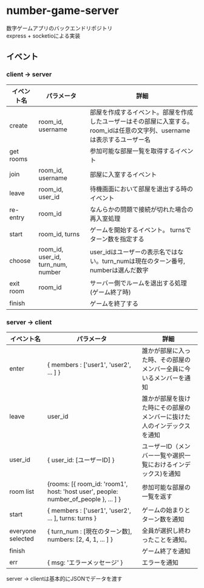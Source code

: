 # number-game-server
数字ゲームアプリのバックエンドリポジトリ  
express + socketioによる実装
## イベント
### client -> server
| イベント名 | パラメータ | 詳細 |
| --- | --- | --- |
| create | room_id, username | 部屋を作成するイベント。部屋を作成したユーザーはその部屋に入室する。 room_idは任意の文字列、usernameは表示するユーザー名 |
| get rooms | | 参加可能な部屋一覧を取得するイベント |
| join | room_id, username | 部屋に入室するイベント |
| leave | room_id, user_id | 待機画面において部屋を退出する時のイベント |
| re-entry | room_id | なんらかの問題で接続が切れた場合の再入室処理 |
| start | room_id, turns | ゲームを開始するイベント。 turnsでターン数を指定する |
| choose | room_id, user_id, turn_num, number | user_idはユーザーの表示名ではない。turn_numは現在のターン番号, numberは選んだ数字 |
| exit room | room_id | サーバー側でルームを退出する処理(ゲーム終了時) |
| finish | | ゲームを終了する |
### server -> client
| イベント名 | パラメータ | 詳細 |
| --- | --- | --- |
| enter | { members : ['user1', 'user2', ... ] } | 誰かが部屋に入った時、その部屋のメンバー全員に今いるメンバーを通知 |
| leave | user_id | 誰かが部屋を抜けた時にその部屋のメンバーに抜けた人のインデックスを通知 |
| user_id | { user_id: [ユーザーID] } | ユーザーID（メンバー一覧や選択一覧におけるインデックス)を通知 |
| room list | {rooms: [{ room_id: 'room1', host: 'host user', people: number_of_people }, ... ] } | 参加可能な部屋の一覧を返す |
| start | { members : ['user1', 'user2', ... ], turns: turns } | ゲームの始まりとターン数を通知 |
| everyone selected | { turn_num : [現在のターン数], numbers: [2, 4, 1, ... ] } | 全員が選択し終わったことを通知。 |
| finish | | ゲーム終了を通知 |
| err | { msg: 'エラーメッセージ' } | エラーを通知 |

server -> clientは基本的にJSONでデータを渡す